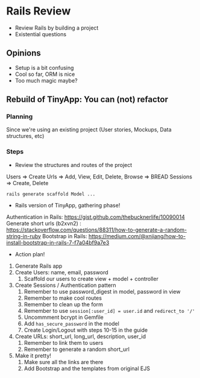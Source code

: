 # Rails Review

- Review Rails by building a project
- Existential questions

## Opinions

- Setup is a bit confusing
- Cool so far, ORM is nice
- Too much magic maybe?

## Rebuild of TinyApp: You can (not) refactor

### Planning

Since we're using an existing project (User stories, Mockups, Data structures, etc)

### Steps

- Review the structures and routes of the project

Users => Create
Urls => Add, View, Edit, Delete, Browse => BREAD
Sessions => Create, Delete

`rails generate scaffold Model ...`


- Rails version of TinyApp, gathering phase!

Authentication in Rails: https://gist.github.com/thebucknerlife/10090014
Generate short urls (b2xvn2) : https://stackoverflow.com/questions/88311/how-to-generate-a-random-string-in-ruby
Bootstrap in Rails: https://medium.com/@xnjiang/how-to-install-bootstrap-in-rails-7-f7a04bf9a7e3


- Action plan!

1. Generate Rails app
2. Create Users: name, email, password
   1. Scaffold our users to create view + model + controller
3. Create Sessions / Authentication pattern
   1. Remember to use password_digest in model, password in view
   2. Remember to make cool routes
   3. Remember to clean up the form
   4. Remember to use `session[:user_id] = user.id` and  `redirect_to '/'`
   5. Uncommment bcrypt in Gemfile
   6. Add `has_secure_password` in the model
   7. Create Login/Logout with steps 10-15 in the guide
4. Create URLs: short_url, long_url, description, user_id
   1. Remember to link them to users
   2. Remember to generate a random short_url
5. Make it pretty!
   1. Make sure all the links are there
   2. Add Bootstrap and the templates from original EJS
